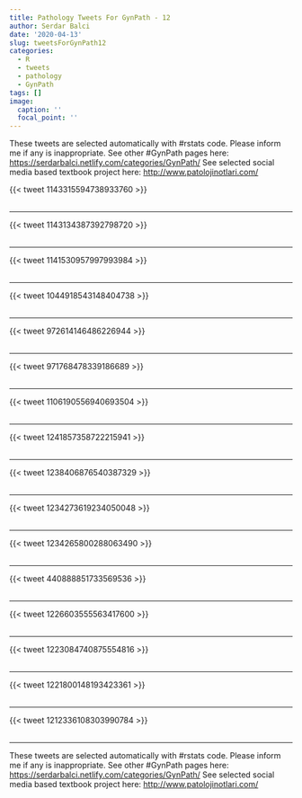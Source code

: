 ```yaml
---
title: Pathology Tweets For GynPath - 12
author: Serdar Balci
date: '2020-04-13'
slug: tweetsForGynPath12
categories:
  - R
  - tweets
  - pathology
  - GynPath
tags: []
image:
  caption: ''
  focal_point: ''
---
```



These tweets are selected automatically with #rstats code. Please inform me if any is inappropriate.
See other #GynPath pages here: https://serdarbalci.netlify.com/categories/GynPath/ 
See selected social media based textbook project here: http://www.patolojinotlari.com/

{{< tweet 1143315594738933760 >}}
<br>
<br>
<hr>
{{< tweet 1143134387392798720 >}}
<br>
<br>
<hr>
{{< tweet 1141530957997993984 >}}
<br>
<br>
<hr>
{{< tweet 1044918543148404738 >}}
<br>
<br>
<hr>
{{< tweet 972614146486226944 >}}
<br>
<br>
<hr>
{{< tweet 971768478339186689 >}}
<br>
<br>
<hr>
{{< tweet 1106190556940693504 >}}
<br>
<br>
<hr>
{{< tweet 1241857358722215941 >}}
<br>
<br>
<hr>
{{< tweet 1238406876540387329 >}}
<br>
<br>
<hr>
{{< tweet 1234273619234050048 >}}
<br>
<br>
<hr>
{{< tweet 1234265800288063490 >}}
<br>
<br>
<hr>
{{< tweet 440888851733569536 >}}
<br>
<br>
<hr>
{{< tweet 1226603555563417600 >}}
<br>
<br>
<hr>
{{< tweet 1223084740875554816 >}}
<br>
<br>
<hr>
{{< tweet 1221800148193423361 >}}
<br>
<br>
<hr>
{{< tweet 1212336108303990784 >}}
<br>
<br>
<hr>


These tweets are selected automatically with #rstats code. Please inform me if any is inappropriate.
See other #GynPath pages here: https://serdarbalci.netlify.com/categories/GynPath/ 
See selected social media based textbook project here: http://www.patolojinotlari.com/
